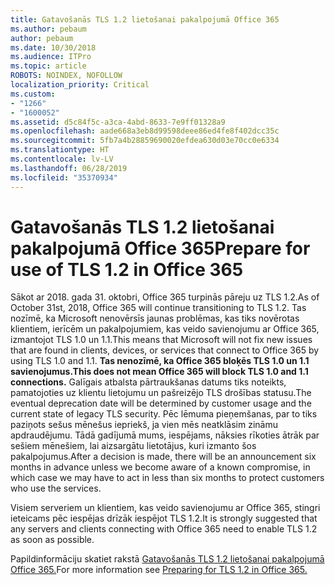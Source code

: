 ```yaml
---
title: Gatavošanās TLS 1.2 lietošanai pakalpojumā Office 365
ms.author: pebaum
author: pebaum
ms.date: 10/30/2018
ms.audience: ITPro
ms.topic: article
ROBOTS: NOINDEX, NOFOLLOW
localization_priority: Critical
ms.custom:
- "1266"
- "1600052"
ms.assetid: d5c84f5c-a3ca-4abd-8633-7e9ff01328a9
ms.openlocfilehash: aade668a3eb8d99598deee86ed4fe8f402dcc35c
ms.sourcegitcommit: 5fb7a4b28859690020efdea630d03e70cc0e6334
ms.translationtype: HT
ms.contentlocale: lv-LV
ms.lasthandoff: 06/28/2019
ms.locfileid: "35370934"
---
```

# <a name="prepare-for-use-of-tls-12-in-office-365"></a><span data-ttu-id="3d458-102">Gatavošanās TLS 1.2 lietošanai pakalpojumā Office 365</span><span class="sxs-lookup"><span data-stu-id="3d458-102">Prepare for use of TLS 1.2 in Office 365</span></span>

<span data-ttu-id="3d458-103">Sākot ar 2018. gada 31. oktobri, Office 365 turpinās pāreju uz TLS 1.2.</span><span class="sxs-lookup"><span data-stu-id="3d458-103">As of October 31st, 2018, Office 365 will continue transitioning to TLS 1.2.</span></span> <span data-ttu-id="3d458-104">Tas nozīmē, ka Microsoft nenovērsīs jaunas problēmas, kas tiks novērotas klientiem, ierīcēm un pakalpojumiem, kas veido savienojumu ar Office 365, izmantojot TLS 1.0 un 1.1.</span><span class="sxs-lookup"><span data-stu-id="3d458-104">This means that Microsoft will not fix new issues that are found in clients, devices, or services that connect to Office 365 by using TLS 1.0 and 1.1.</span></span> <span data-ttu-id="3d458-105">**Tas nenozīmē, ka Office 365 bloķēs TLS 1.0 un 1.1 savienojumus.**</span><span class="sxs-lookup"><span data-stu-id="3d458-105">**This does not mean Office 365 will block TLS 1.0 and 1.1 connections.**</span></span> <span data-ttu-id="3d458-106">Galīgais atbalsta pārtraukšanas datums tiks noteikts, pamatojoties uz klientu lietojumu un pašreizējo TLS drošības statusu.</span><span class="sxs-lookup"><span data-stu-id="3d458-106">The eventual deprecation date will be determined by customer usage and the current state of legacy TLS security.</span></span> <span data-ttu-id="3d458-107">Pēc lēmuma pieņemšanas, par to tiks paziņots sešus mēnešus iepriekš, ja vien mēs neatklāsim zināmu apdraudējumu. Tādā gadījumā mums, iespējams, nāksies rīkoties ātrāk par sešiem mēnešiem, lai aizsargātu lietotājus, kuri izmanto šos pakalpojumus.</span><span class="sxs-lookup"><span data-stu-id="3d458-107">After a decision is made, there will be an announcement six months in advance unless we become aware of a known compromise, in which case we may have to act in less than six months to protect customers who use the services.</span></span>
  
<span data-ttu-id="3d458-108">Visiem serveriem un klientiem, kas veido savienojumu ar Office 365, stingri ieteicams pēc iespējas drīzāk iespējot TLS 1.2.</span><span class="sxs-lookup"><span data-stu-id="3d458-108">It is strongly suggested that any servers and clients connecting with Office 365 need to enable TLS 1.2 as soon as possible.</span></span>
  
<span data-ttu-id="3d458-109">Papildinformāciju skatiet rakstā [Gatavošanās TLS 1.2 lietošanai pakalpojumā Office 365.](https://support.microsoft.com/help/4057306/preparing-for-tls-1-2-in-office-365)</span><span class="sxs-lookup"><span data-stu-id="3d458-109">For more information see [Preparing for TLS 1.2 in Office 365.](https://support.microsoft.com/help/4057306/preparing-for-tls-1-2-in-office-365)</span></span>
  
